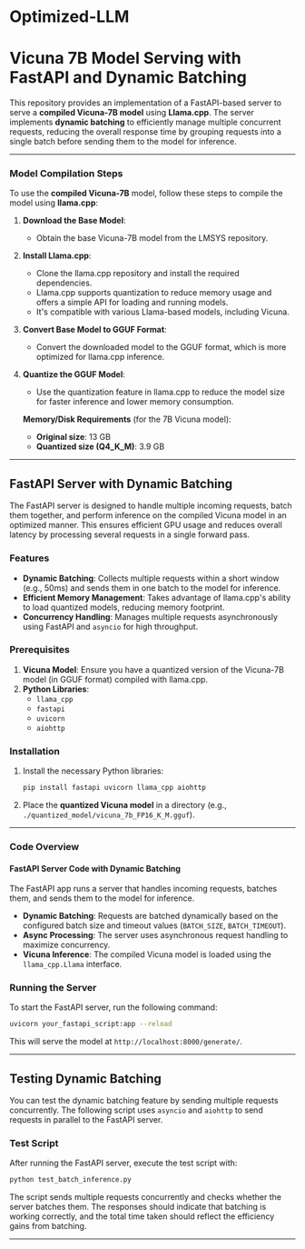 # Optimized-LLM

# Vicuna 7B Model Serving with FastAPI and Dynamic Batching

This repository provides an implementation of a FastAPI-based server to serve a **compiled Vicuna-7B model** using **Llama.cpp**. The server implements **dynamic batching** to efficiently manage multiple concurrent requests, reducing the overall response time by grouping requests into a single batch before sending them to the model for inference.

---

### Model Compilation Steps

To use the **compiled Vicuna-7B** model, follow these steps to compile the model using **llama.cpp**:

1. **Download the Base Model**:
   - Obtain the base Vicuna-7B model from the LMSYS repository.

2. **Install Llama.cpp**:
   - Clone the llama.cpp repository and install the required dependencies.
   - Llama.cpp supports quantization to reduce memory usage and offers a simple API for loading and running models.
   - It's compatible with various Llama-based models, including Vicuna.

3. **Convert Base Model to GGUF Format**:
   - Convert the downloaded model to the GGUF format, which is more optimized for llama.cpp inference.

4. **Quantize the GGUF Model**:
   - Use the quantization feature in llama.cpp to reduce the model size for faster inference and lower memory consumption.

   **Memory/Disk Requirements** (for the 7B Vicuna model):
   - **Original size**: 13 GB
   - **Quantized size (Q4_K_M)**: 3.9 GB

---

## FastAPI Server with Dynamic Batching

The FastAPI server is designed to handle multiple incoming requests, batch them together, and perform inference on the compiled Vicuna model in an optimized manner. This ensures efficient GPU usage and reduces overall latency by processing several requests in a single forward pass.

### Features

- **Dynamic Batching**: Collects multiple requests within a short window (e.g., 50ms) and sends them in one batch to the model for inference.
- **Efficient Memory Management**: Takes advantage of llama.cpp's ability to load quantized models, reducing memory footprint.
- **Concurrency Handling**: Manages multiple requests asynchronously using FastAPI and `asyncio` for high throughput.

### Prerequisites

1. **Vicuna Model**: Ensure you have a quantized version of the Vicuna-7B model (in GGUF format) compiled with llama.cpp.
2. **Python Libraries**:
   - `llama_cpp`
   - `fastapi`
   - `uvicorn`
   - `aiohttp`

### Installation

1. Install the necessary Python libraries:
   ```bash
   pip install fastapi uvicorn llama_cpp aiohttp
   ```

2. Place the **quantized Vicuna model** in a directory (e.g., `./quantized_model/vicuna_7b_FP16_K_M.gguf`).

---

### Code Overview

#### FastAPI Server Code with Dynamic Batching

The FastAPI app runs a server that handles incoming requests, batches them, and sends them to the model for inference.

- **Dynamic Batching**: Requests are batched dynamically based on the configured batch size and timeout values (`BATCH_SIZE`, `BATCH_TIMEOUT`).
- **Async Processing**: The server uses asynchronous request handling to maximize concurrency.
- **Vicuna Inference**: The compiled Vicuna model is loaded using the `llama_cpp.Llama` interface.


### Running the Server

To start the FastAPI server, run the following command:

```bash
uvicorn your_fastapi_script:app --reload
```

This will serve the model at `http://localhost:8000/generate/`.

---

## Testing Dynamic Batching

You can test the dynamic batching feature by sending multiple requests concurrently. The following script uses `asyncio` and `aiohttp` to send requests in parallel to the FastAPI server.

### Test Script

After running the FastAPI server, execute the test script with:

```bash
python test_batch_inference.py
```

The script sends multiple requests concurrently and checks whether the server batches them. The responses should indicate that batching is working correctly, and the total time taken should reflect the efficiency gains from batching.

---